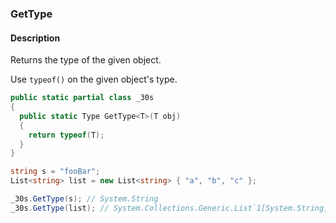 ### GetType

#### Description
Returns the type of the given object.

Use `typeof()` on the given object's type.

```csharp
public static partial class _30s 
{
  public static Type GetType<T>(T obj) 
  {
    return typeof(T);
  }
}
```

```csharp
string s = "fooBar";
List<string> list = new List<string> { "a", "b", "c" };

_30s.GetType(s); // System.String
_30s.GetType(list); // System.Collections.Generic.List`1[System.String]
```
